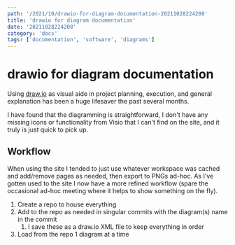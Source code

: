 ```yaml
---
path: '/2021/10/drawio-for-diagram-documentation-20211028224208'
title: 'drawio for diagram documentation'
date: '20211028224208'
category: 'docs'
tags: ['documentation', 'software', 'diagrams']
---
```


# drawio for diagram documentation
Using [draw.io](https://draw.io) as visual aide in project planning, execution,
and general explanation has been a huge lifesaver the past several months.

I have found that the diagramming is straightforward, I don't have any missing
icons or functionality from Visio that I can't find on the site, and it truly
is just quick to pick up.

## Workflow
When using the site I tended to just use whatever workspace was cached and
add/remove pages as needed, then export to PNGs ad-hoc. As I've gotten used
to the site I now have a more refined workflow (spare the occasional ad-hoc
meeting where it helps to show something on the fly).

1. Create a repo to house everything
1. Add to the repo as needed in singular commits with the diagram(s) name in the commit
    1. I save these as a draw.io XML file to keep everything in order
1. Load from the repo 1 diagram at a time

